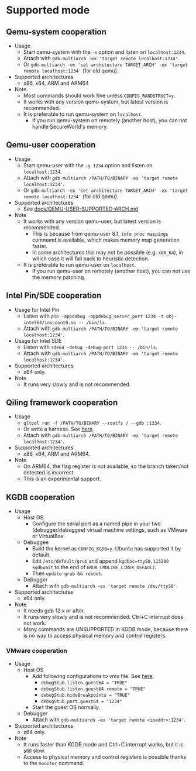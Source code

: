 # Supported mode

## Qemu-system cooperation
* Usage
    * Start qemu-system with the `-s` option and listen on `localhost:1234`.
    * Attach with `gdb-multiarch -ex 'target remote localhost:1234'`.
    * Or `gdb-multiarch -ex 'set architecture TARGET_ARCH' -ex 'target remote localhost:1234'` (for old qemu).
* Supported architectures
    * x86, x64, ARM and ARM64
* Note
    * Most commands should work fine unless `CONFIG_RANDSTRUCT=y`.
    * It works with any version qemu-system, but latest version is recommended.
    * It is preferable to run qemu-system on `localhost`.
        * If you run qemu-system on remotely (another host), you can not handle SecureWorld's memory.

## Qemu-user cooperation
* Usage
    * Start qemu-user with the `-g 1234` option and listen on `localhost:1234`.
    * Attach with `gdb-multiarch /PATH/TO/BINARY -ex 'target remote localhost:1234'`.
    * Or `gdb-multiarch -ex 'set architecture TARGET_ARCH' -ex 'target remote localhost:1234'` (for old qemu).
* Supported architectures
    * See [docs/QEMU-USER-SUPPORTED-ARCH.md](https://github.com/bata24/gef/blob/dev/docs/QEMU-USER-SUPPORTED-ARCH.md)
* Note
    * It works with any version qemu-user, but latest version is recommended.
        * This is because from qemu-user 8.1, `info proc mappings` command is available, which makes memory map generation faster.
        * In some architectures this may not be possible (e.g. `x86_64`), in which case it will fall back to heuristic detection.
    * It is preferable to run qemu-user on `localhost`.
        * If you run qemu-user on remotely (another host), you can not use the memory patching.

## Intel Pin/SDE cooperation
* Usage for Intel Pin
    * Listen with `pin -appdebug -appdebug_server_port 1234 -t obj-intel64/inscount0.so -- /bin/ls`.
    * Attach with `gdb-multiarch /PATH/TO/BINARY -ex 'target remote localhost:1234'`.
* Usage for Intel SDE
    * Listen with `sde64 -debug -debug-port 1234 -- /bin/ls`.
    * Attach with `gdb-multiarch /PATH/TO/BINARY -ex 'target remote localhost:1234'`.
* Supported architectures
    * x64 only.
* Note
    * It runs very slowly and is not recommended.

## Qiling framework cooperation
* Usage
    * `qltool run -f /PATH/TO/BINARY --rootfs / --gdb :1234`.
    * Or write a harness. See [here](https://docs.qiling.io/en/latest/debugger/).
    * Attach with `gdb-multiarch /PATH/TO/BINARY -ex 'target remote localhost:1234'`.
* Supported architectures
    * x86, x64, ARM and ARM64.
* Note
    * On ARM64, the flag register is not available, so the branch taken/not detected is incorrect.
    * This is an experimental support.

## KGDB cooperation
* Usage
    * Host OS
        * Configure the serial port as a named pipe in your two (debugger/debuggee) virtual machine settings, such as VMware or VirtualBox.
    * Debuggee
        * Build the kernel as `CONFIG_KGDB=y`. Ubuntu has supported it by default.
        * Edit `/etc/default/grub` and append `kgdboc=ttyS0,115200 kgdbwait` to the end of `GRUB_CMDLINE_LINUX_DEFAULT`.
        * Then `update-grub && reboot`.
    * Debugger
        * Attach with `gdb-multiarch -ex 'target remote /dev/ttyS0'`.
* Supported architectures
    * x64 only.
* Note
    * It needs gdb 12.x or after.
    * It runs very slowly and is not recommended. Ctrl+C interrupt does not work.
    * Many commands are UNSUPPORTED in KGDB mode, because there is no way to access physical memory and control registers.


### VMware cooperation
* Usage
    * Host OS
        * Add following configurations to vmx file. See [here](https://communities.vmware.com/t5/VMware-Fusion-Discussions/Using-debugStub-to-debug-a-guest-linux-kernel/td-p/394906).
            * `debugStub.listen.guest64 = "TRUE"`
            * `debugStub.listen.guest64.remote = "TRUE"`
            * `debugStub.hideBreakpoints = "TRUE"`
            * `debugStub.port.guest64 = "1234"`
        * Start the guest OS normally.
    * Debugger
        * Attach with `gdb-multiarch -ex 'target remote <ipaddr>:1234'`.
* Supported architectures
    * x64 only.
* Note
    * It runs faster than KGDB mode and Ctrl+C interrupt works, but it is still slow.
    * Access to physical memory and control registers is possible thanks to the `monitor` command.
